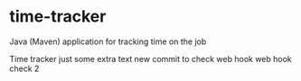 # time-tracker
Java (Maven) application for tracking time on the job

Time tracker
just some extra text
new commit to check web hook
web hook check 2
